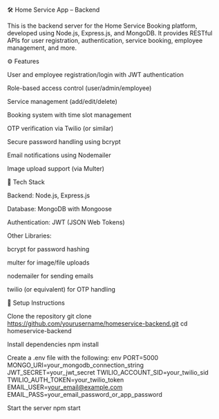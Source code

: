 🛠️ Home Service App – Backend

This is the backend server for the Home Service Booking platform, developed using Node.js, Express.js, and MongoDB. It provides RESTful APIs for user registration, authentication, service booking, employee management, and more.

⚙️ Features

User and employee registration/login with JWT authentication

Role-based access control (user/admin/employee)

Service management (add/edit/delete)

Booking system with time slot management

OTP verification via Twilio (or similar)

Secure password handling using bcrypt

Email notifications using Nodemailer

Image upload support (via Multer)

🧰 Tech Stack

Backend: Node.js, Express.js

Database: MongoDB with Mongoose

Authentication: JWT (JSON Web Tokens)

Other Libraries:

bcrypt for password hashing

multer for image/file uploads

nodemailer for sending emails

twilio (or equivalent) for OTP handling

🔧 Setup Instructions

Clone the repository
git clone https://github.com/yourusername/homeservice-backend.git
cd homeservice-backend

Install dependencies
npm install

Create a .env file with the following:
env
PORT=5000
MONGO_URI=your_mongodb_connection_string
JWT_SECRET=your_jwt_secret
TWILIO_ACCOUNT_SID=your_twilio_sid
TWILIO_AUTH_TOKEN=your_twilio_token
EMAIL_USER=your_email@example.com
EMAIL_PASS=your_email_password_or_app_password

Start the server
npm start
